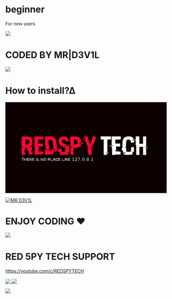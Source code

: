 # beginner
For new users

<p>
<img src= "https://camo.githubusercontent.com/71b837571c48af3aa60a73dbc9d5936aa359d78efbfa8a6743cbbbc16b80ef4d/68747470733a2f2f63646e2e646973636f72646170702e636f6d2f6174746163686d656e74732f3830353930323039333930363630383138362f3830353931333937323533353539303932322f74656e6f722e676966"/>

# CODED BY MR|D3V1L
<p>
<img src= "https://camo.githubusercontent.com/71b837571c48af3aa60a73dbc9d5936aa359d78efbfa8a6743cbbbc16b80ef4d/68747470733a2f2f63646e2e646973636f72646170702e636f6d2f6174746163686d656e74732f3830353930323039333930363630383138362f3830353931333937323533353539303932322f74656e6f722e676966"/>


  # How to install?∆
 
 <a href="https://www.youtube.com/REDSPY TECH"><img align="center" src="https://github.com/RED5PY/RED5PY/blob/cc9c467fb88582b30fdba78c7b03d470ab23ca78/20210817_170354.jpg "/></a>
  
  <p align="left">
<a href="https://wa.me/+919747636994"><img title="MR D3V1L" src="https://img.shields.io/badge/MR_DEVIL-RED 5PY-MR DEVIL/DEVIL%20MON?color=Blue&style=for-the-badge&logo=whatsapp"></a>
 </p>
 



# ENJOY CODING ❤

  <p>
<img src= "https://camo.githubusercontent.com/71b837571c48af3aa60a73dbc9d5936aa359d78efbfa8a6743cbbbc16b80ef4d/68747470733a2f2f63646e2e646973636f72646170702e636f6d2f6174746163686d656e74732f3830353930323039333930363630383138362f3830353931333937323533353539303932322f74656e6f722e676966"/>

# RED 5PY TECH SUPPORT
  
  https://youtube.com/c/REDSPYTECH
  
  <a href="https://github.com/RED5PY">
  <img align="center" src="https://github-readme-stats.vercel.app/api/top-langs/?username=problems-arelifepartner&theme=dark&hide_langs_below=1" />
</a>
<a href="https://github.com/problems-arelifepartner">
      
 <img align="center" src="https://github-readme-stats.vercel.app/api?username=problems-arelifepartner&&show_icons=true&title_color=ffffff&icon_color=bb2acf&text_color=daf7dc&bg_color=151515"/>
</a>

<p>
<img src= "https://camo.githubusercontent.com/71b837571c48af3aa60a73dbc9d5936aa359d78efbfa8a6743cbbbc16b80ef4d/68747470733a2f2f63646e2e646973636f72646170702e636f6d2f6174746163686d656e74732f3830353930323039333930363630383138362f3830353931333937323533353539303932322f74656e6f722e676966"/>
